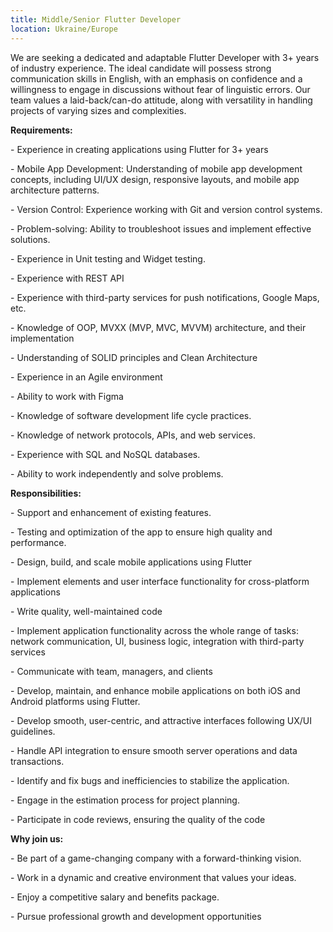 ```yaml
---
title: Middle/Senior Flutter Developer
location: Ukraine/Europe
---
```

We are seeking a dedicated and adaptable Flutter Developer with 3+ years of industry experience. The ideal candidate will possess strong communication skills in English, with an emphasis on confidence and a willingness to engage in discussions without fear of linguistic errors. Our team values a laid-back/can-do attitude, along with versatility in handling projects of varying sizes and complexities.

**Requirements:**

\- Experience in creating applications using Flutter for 3+ years

\- Mobile App Development: Understanding of mobile app development concepts, including UI/UX design, responsive layouts, and mobile app architecture patterns.

\- Version Control: Experience working with Git and version control systems.

\- Problem-solving: Ability to troubleshoot issues and implement effective solutions.

\- Experience in Unit testing and Widget testing.

\- Experience with REST API

\- Experience with third-party services for push notifications, Google Maps, etc.

\- Knowledge of OOP, MVXX (MVP, MVC, MVVM) architecture, and their implementation

\- Understanding of SOLID principles and Clean Architecture

\- Experience in an Agile environment

\- Ability to work with Figma

\- Knowledge of software development life cycle practices.

\- Knowledge of network protocols, APIs, and web services.

\- Experience with SQL and NoSQL databases.

\- Ability to work independently and solve problems.



**Responsibilities:**

\- Support and enhancement of existing features.

\- Testing and optimization of the app to ensure high quality and performance.

\- Design, build, and scale mobile applications using Flutter

\- Implement elements and user interface functionality for cross-platform applications

\- Write quality, well-maintained code

\- Implement application functionality across the whole range of tasks: network communication, UI, business logic, integration with third-party services

\- Communicate with team, managers, and clients

\- Develop, maintain, and enhance mobile applications on both iOS and Android platforms using Flutter.

\- Develop smooth, user-centric, and attractive interfaces following UX/UI guidelines.

\- Handle API integration to ensure smooth server operations and data transactions.

\- Identify and fix bugs and inefficiencies to stabilize the application.

\- Engage in the estimation process for project planning.

\- Participate in code reviews, ensuring the quality of the code



**Why join us:**

\- Be part of a game-changing company with a forward-thinking vision.

\- Work in a dynamic and creative environment that values your ideas.

\- Enjoy a competitive salary and benefits package.

\- Pursue professional growth and development opportunities